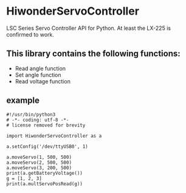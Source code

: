 # HiwonderServoController
LSC Series Servo Controller API for Python. At least the LX-225 is confirmed to work.

## This library contains the following functions:
* Read angle function
* Set angle function
* Read voltage function

## example
```
#!/usr/bin/python3
# -*- coding: utf-8 -*-
# license removed for brevity

import HiwonderServoController as a

a.setConfig('/dev/ttyUSB0', 1)

a.moveServo(1, 500, 500)
a.moveServo(2, 500, 500)
a.moveServo(3, 200, 500)
print(a.getBatteryVoltage())
g = [1, 2, 3]
print(a.multServoPosRead(g))
```